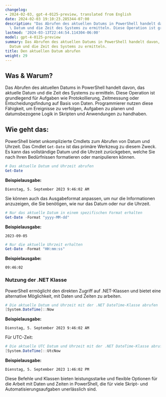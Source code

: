 ```yaml
---
changelog:
- 2024-02-03, gpt-4-0125-preview, translated from English
date: 2024-02-03 19:10:23.285344-07:00
description: "Das Abrufen des aktuellen Datums in PowerShell handelt davon, das aktuelle\
  \ Datum und die Zeit des Systems zu ermitteln. Diese Operation ist grundlegend\u2026"
lastmod: '2024-03-13T22:44:54.114304-06:00'
model: gpt-4-0125-preview
summary: Das Abrufen des aktuellen Datums in PowerShell handelt davon, das aktuelle
  Datum und die Zeit des Systems zu ermitteln.
title: Den aktuellen Datum abrufen
weight: 29
---
```


## Was & Warum?

Das Abrufen des aktuellen Datums in PowerShell handelt davon, das aktuelle Datum und die Zeit des Systems zu ermitteln. Diese Operation ist grundlegend für Aufgaben wie Protokollierung, Zeitmessung oder Entscheidungsfindung auf Basis von Daten. Programmierer nutzen diese Fähigkeit, um Ereignisse zu verfolgen, Aufgaben zu planen und datumsbezogene Logik in Skripten und Anwendungen zu handhaben.

## Wie geht das:

PowerShell bietet unkomplizierte Cmdlets zum Abrufen von Datum und Uhrzeit. Das Cmdlet `Get-Date` ist das primäre Werkzeug zu diesem Zweck. Es kann das vollständige Datum und die Uhrzeit zurückgeben, welche Sie nach Ihren Bedürfnissen formatieren oder manipulieren können.

```powershell
# Das aktuelle Datum und Uhrzeit abrufen
Get-Date
```

**Beispielausgabe:**

```
Dienstag, 5. September 2023 9:46:02 AM
```

Sie können auch das Ausgabeformat anpassen, um nur die Informationen anzuzeigen, die Sie benötigen, wie nur das Datum oder nur die Uhrzeit.

```powershell
# Nur das aktuelle Datum in einem spezifischen Format erhalten
Get-Date -Format "yyyy-MM-dd"
```

**Beispielausgabe:**

```
2023-09-05
```

```powershell
# Nur die aktuelle Uhrzeit erhalten
Get-Date -Format "HH:mm:ss"
```

**Beispielausgabe:**

```
09:46:02
```

### Nutzung der .NET Klasse

PowerShell ermöglicht den direkten Zugriff auf .NET-Klassen und bietet eine alternative Möglichkeit, mit Daten und Zeiten zu arbeiten.

```powershell
# Die aktuelle Datum und Uhrzeit mit der .NET DateTime-Klasse abrufen
[System.DateTime]::Now
```

**Beispielausgabe:**

```
Dienstag, 5. September 2023 9:46:02 AM
```

Für UTC-Zeit:

```powershell
# Die aktuelle UTC Datum und Uhrzeit mit der .NET DateTime-Klasse abrufen
[System.DateTime]::UtcNow
```

**Beispielausgabe:**

```
Dienstag, 5. September 2023 1:46:02 PM
```

Diese Befehle und Klassen bieten leistungsstarke und flexible Optionen für die Arbeit mit Daten und Zeiten in PowerShell, die für viele Skript- und Automatisierungsaufgaben unerlässlich sind.
